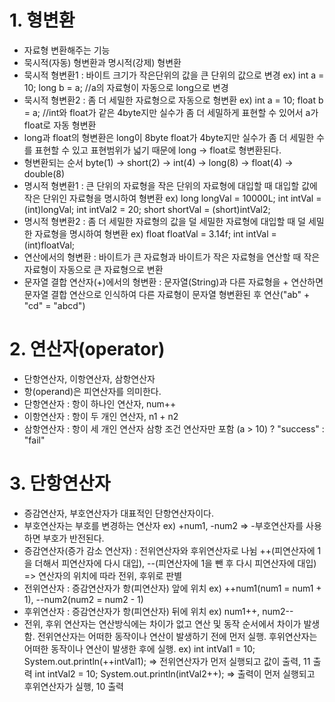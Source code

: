 # 1. 형변환
- 자료형 변환해주는 기능
- 묵시적(자동) 형변환과 명시적(강제) 형변환
- 묵시적 형변환1 : 바이트 크기가 작은단위의 값을 큰 단위의 값으로 변경
  ex) int a = 10;
      long b = a; //a의 자료형이 자동으로 long으로 변경
- 묵시적 형변환2 : 좀 더 세밀한 자료형으로 자동으로 형변환
  ex) int a = 10;
      float b = a; //int와 float가 같은 4byte지만 실수가 좀 더 세밀하게 표현할 수 있어서 a가 float로 자동 형변환
- long과 float의 형변환은 long이 8byte float가 4byte지만 실수가 좀 더 세밀한 수를 표현할 수 있고 표현범위가 넓기 때문에 long -> float로 형변환된다.
- 형변환되는 순서
byte(1) -> short(2) -> int(4) -> long(8) -> float(4) -> double(8)
- 명시적 형변환1 : 큰 단위의 자료형을 작은 단위의 자료형에 대입할 때 대입할 값에 작은 단위인 자료형을 명시하여 형변환
  ex) long longVal = 10000L;
      int intVal = (int)longVal;
      int intVal2 = 20;
      short shortVal = (short)intVal2;
- 명시적 형변환2 : 좀 더 세밀한 자료형의 값을 덜 세밀한 자료형에 대입할 때 덜 세밀한 자료형을 명시하여 형변환
  ex) float floatVal = 3.14f;
      int intVal = (int)floatVal;
- 연산에서의 형변환 : 바이트가 큰 자료형과 바이트가 작은 자료형을 연산할 때
작은 자료형이 자동으로 큰 자료형으로 변환
- 문자열 결합 연산자(+)에서의 형변환 : 문자열(String)과 다른 자료형을 + 연산하면 문자열 결합 연산으로 인식하여 다른 자료형이 문자열 형변환된 후 연산("ab" + "cd" = "abcd")

# 2. 연산자(operator)
- 단항연산자, 이항연산자, 삼항연산자
- 항(operand)은 피연산자를 의미한다.
- 단항연산자 : 항이 하나인 연산자, num++
- 이항연산자 : 항이 두 개인 연산자, n1 + n2
- 삼항연산자 : 항이 세 개인 연산자
              삼항 조건 연산자만 포함
              (a > 10) ? "success" : "fail"

# 3. 단항연산자
- 증감연산자, 부호연산자가 대표적인 단항연산자이다.
- 부호연산자는 부호를 변경하는 연산자
  ex) +num1, -num2 => -부호연산자를 사용하면 부호가 반전된다.
- 증감연산자(증가 감소 연산자) :
  전위연산자와 후위연산자로 나뉨
  ++(피연산자에 1을 더해서 피연산자에 다시 대입), --(피연산자에 1을 뺀 후 다시 피연산자에 대입) => 연산자의 위치에 따라 전위, 후위로 판별
- 전위연산자 : 증감연산자가 항(피연산자) 앞에 위치
  ex) ++num1(num1 = num1 + 1), 
      --num2(num2 = num2 - 1)
- 후위연산자 : 증감연산자가 항(피연산자) 뒤에 위치
  ex) num1++, num2--
- 전위, 후위 연산자는 연산방식에는 차이가 없고 연산 및 동작 순서에서 차이가 발생함.
전위연산자는 어떠한 동작이나 연산이 발생하기 전에 먼저 실행.
후위연산자는 어떠한 동작이나 연산이 발생한 후에 실행.
  ex) int intVal1 = 10;
      System.out.println(++intVal1); =>
      전위연산자가 먼저 실행되고 값이 출력, 11 출력
      int intVal2 = 10;
      System.out.println(intVal2++); =>
      출력이 먼저 실행되고 후위연산자가 실행, 10 출력